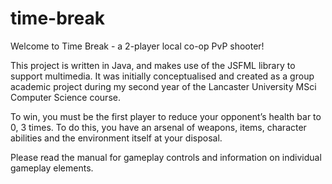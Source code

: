 # time-break
Welcome to Time Break - a 2-player local co-op PvP shooter!

This project is written in Java, and makes use of the JSFML library to support multimedia. It was initially conceptualised and created as a group academic project during my second year of the Lancaster University MSci Computer Science course.

To win, you must be the first player to reduce your opponent’s health bar to 0, 3 times. To do this, you have an arsenal of weapons, items, character abilities and the environment itself at your disposal.

Please read the manual for gameplay controls and information on individual gameplay elements.
